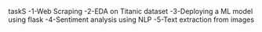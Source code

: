 taskS
-1-Web Scraping
-2-EDA on Titanic dataset
-3-Deploying a ML model using flask
-4-Sentiment analysis using NLP
-5-Text extraction from images

